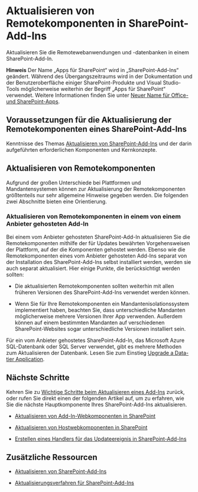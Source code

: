 
# <a name="update-remote-components-in-sharepoint-add-ins"></a>Aktualisieren von Remotekomponenten in SharePoint-Add-Ins
Aktualisieren Sie die Remotewebanwendungen und -datenbanken in einem SharePoint-Add-In.
 

 **Hinweis** Der Name „Apps für SharePoint“ wird in „SharePoint-Add-Ins“ geändert. Während des Übergangszeitraums wird in der Dokumentation und der Benutzeroberfläche einiger SharePoint-Produkte und Visual Studio-Tools möglicherweise weiterhin der Begriff „Apps für SharePoint“ verwendet. Weitere Informationen finden Sie unter [Neuer Name für Office- und SharePoint-Apps](new-name-for-apps-for-sharepoint#bk_newname).
 


## <a name="prerequisites-for-updating-the-remote-components-of-a-sharepoint-add-in"></a>Voraussetzungen für die Aktualisierung der Remotekomponenten eines SharePoint-Add-Ins
<a name="Prerequistes"> </a>

Kenntnisse des Themas [Aktualisieren von SharePoint-Add-Ins](update-sharepoint-add-ins) und der darin aufgeführten erforderlichen Komponenten und Kernkonzepte.
 

 

## <a name="update-remote-components"></a>Aktualisieren von Remotekomponenten
<a name="UpdateRemote"> </a>

Aufgrund der großen Unterschiede bei Plattformen und Mandantensystemen können zur Aktualisierung der Remotekomponenten größtenteils nur sehr allgemeine Hinweise gegeben werden. Die folgenden zwei Abschnitte bieten eine Orientierung.
 

 

### <a name="update-remote-components-in-a-provider-hosted-add-in"></a>Aktualisieren von Remotekomponenten in einem von einem Anbieter gehosteten Add-In
<a name="UpdateProviderHosted"> </a>

Bei einem vom Anbieter gehosteten SharePoint-Add-In aktualisieren Sie die Remotekomponenten mithilfe der für Updates bewährten Vorgehensweisen der Plattform, auf der die Komponenten gehostet werden. Ebenso wie die Remotekomponenten eines vom Anbieter gehosteten Add-Ins separat von der Installation des SharePoint-Add-Ins selbst installiert werden, werden sie auch separat aktualisiert. Hier einige Punkte, die berücksichtigt werden sollten:
 

 

- Die aktualisierten Remotekomponenten sollten weiterhin mit allen früheren Versionen des SharePoint-Add-Ins verwendet werden können.
    
 
- Wenn Sie für Ihre Remotekomponenten ein Mandantenisolationssystem implementiert haben, beachten Sie, dass unterschiedliche Mandanten möglicherweise mehrere Versionen Ihrer App verwenden. Außerdem können auf einem bestimmten Mandanten auf verschiedenen SharePoint-Websites sogar unterschiedliche Versionen installiert sein.
    
 
Für ein vom Anbieter gehostetes SharePoint-Add-In, das Microsoft Azure SQL-Datenbank oder SQL Server verwendet, gibt es mehrere Methoden zum Aktualisieren der Datenbank. Lesen Sie zum Einstieg  [Upgrade a Data-tier Application](http://msdn.microsoft.com/library/c117df94-f02b-403f-9383-ec5b3ac3763c.aspx).
 

 

## <a name="next-steps"></a>Nächste Schritte
<a name="Next"> </a>

Kehren Sie zu  [Wichtige Schritte beim Aktualisieren eines Add-Ins](update-sharepoint-add-ins#MajorAppUpgradeSteps) zurück, oder rufen Sie direkt einen der folgenden Artikel auf, um zu erfahren, wie Sie die nächste Hauptkomponente Ihres SharePoint-Add-Ins aktualisieren.
 

 

-  [Aktualisieren von Add-In-Webkomponenten in SharePoint](update-add-in-web-components-in-sharepoint-2013)
    
 
-  [Aktualisieren von Hostwebkomponenten in SharePoint](update-host-web-components-in-sharepoint-2013)
    
 
-  [Erstellen eines Handlers für das Updateereignis in SharePoint-Add-Ins](create-a-handler-for-the-update-event-in-sharepoint-add-ins)
    
 

## <a name="additional-resources"></a>Zusätzliche Ressourcen
<a name="bk_addresources"> </a>


-  [Aktualisieren von SharePoint-Add-Ins](update-sharepoint-add-ins)
    
 
-  [Aktualisierungsverfahren für SharePoint-Add-Ins](sharepoint-add-ins-update-process)
    
 

